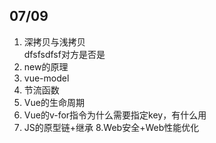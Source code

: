 ## 07/09  
1. 深拷贝与浅拷贝  
    dfsfsdfsf对方是否是
2. new的原理  
3. vue-model  
4. 节流函数  
5. Vue的生命周期  
6. Vue的v-for指令为什么需要指定key，有什么用  
7. JS的原型链+继承  8.Web安全+Web性能优化
